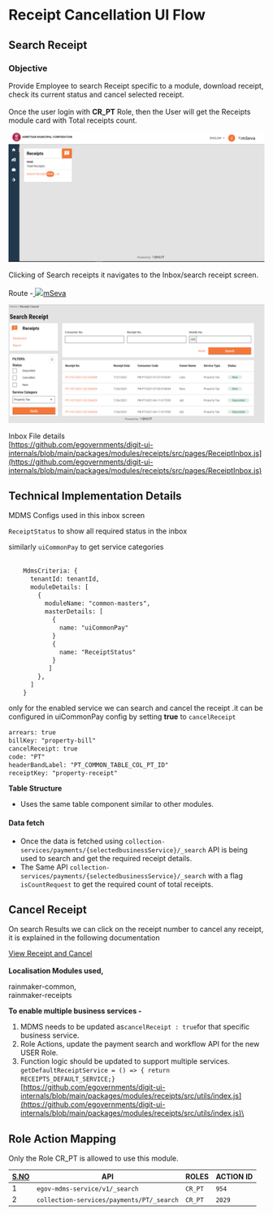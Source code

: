 # Receipt Cancellation UI Flow

## **Search Receipt**

### **Objective**

Provide Employee to search Receipt specific to a module, download receipt, check its current status and cancel selected receipt.\
\
Once the user login with **CR\_PT** Role, then the User will get the Receipts module card with Total receipts count.

![](<../../../.gitbook/assets/image (131).png>)

Clicking of Search receipts it navigates to the Inbox/search receipt screen.\
\
Route -[ ![](https://cdn.jsdelivr.net/npm/@egovernments/digit-ui-css/img/browser-icon.png)mSeva](https://qa.digit.org/digit-ui/employee/receipts/inbox)

![](<../../../.gitbook/assets/image (185).png>)

Inbox File details\
[https://github.com/egovernments/digit-ui-internals/blob/main/packages/modules/receipts/src/pages/ReceiptInbox.js](https://github.com/egovernments/digit-ui-internals/blob/main/packages/modules/receipts/src/pages/ReceiptInbox.js)

## Technical Implementation Details

MDMS Configs used in this inbox screen

`ReceiptStatus` to show all required status in the inbox

similarly `uiCommonPay` to get service categories

```

    MdmsCriteria: {
      tenantId: tenantId,
      moduleDetails: [
        {
          moduleName: "common-masters",
          masterDetails: [
            {
              name: "uiCommonPay"
            }
            {
              name: "ReceiptStatus"
            }
           ]
        },
      ]
    }

```

only for the enabled service we can search and cancel the receipt .it can be configured in uiCommonPay config by setting **true** to `cancelReceipt`

```
arrears: true
billKey: "property-bill"
cancelReceipt: true
code: "PT"
headerBandLabel: "PT_COMMON_TABLE_COL_PT_ID"
receiptKey: "property-receipt"

```

**Table Structure**

* Uses the same table component similar to other modules.

#### Data fetch <a href="#data-fetch" id="data-fetch"></a>

* Once the data is fetched using `collection-services/payments/{selectedbusinessService}/_search` API is being used to search and get the required receipt details.
* The Same API `collection-services/payments/{selectedbusinessService}/_search` with a flag\
  `isCountRequest` to get the required count of total receipts.

## **Cancel Receipt**

On search Results we can click on the receipt number to cancel any receipt, it is explained in the following documentation

[View Receipt and Cancel](view-receipt-cancel-ui-flow.md)\
\
**Localisation Modules used,**

rainmaker-common,\
rainmaker-receipts

**To enable multiple business services -**

1. MDMS needs to be updated as`cancelReceipt : true`for that specific business service.
2. Role Actions, update the payment search and workflow API for the new USER Role.
3. Function logic should be updated to support multiple services.\
   &#x20;`getDefaultReceiptService = () => { return RECEIPTS_DEFAULT_SERVICE;}`\
   [https://github.com/egovernments/digit-ui-internals/blob/main/packages/modules/receipts/src/utils/index.js](https://github.com/egovernments/digit-ui-internals/blob/main/packages/modules/receipts/src/utils/index.js)\


## **Role Action Mapping**

Only the Role CR\_PT is allowed to use this module.

| [**S.NO**](http://s.no) | **API**                                   | **ROLES** | **ACTION ID** |
| ----------------------- | ----------------------------------------- | --------- | ------------- |
| 1                       | `egov-mdms-service/v1/_search`            | `CR_PT`   | `954`         |
| 2                       | `collection-services/payments/PT/_search` | `CR_PT`   | `2029`        |



